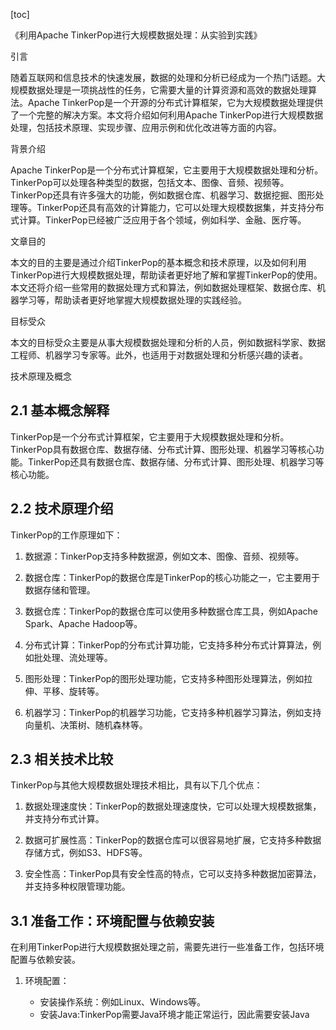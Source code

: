 
[toc]                    
                
                
《利用Apache TinkerPop进行大规模数据处理：从实验到实践》

引言

随着互联网和信息技术的快速发展，数据的处理和分析已经成为一个热门话题。大规模数据处理是一项挑战性的任务，它需要大量的计算资源和高效的数据处理算法。Apache TinkerPop是一个开源的分布式计算框架，它为大规模数据处理提供了一个完整的解决方案。本文将介绍如何利用Apache TinkerPop进行大规模数据处理，包括技术原理、实现步骤、应用示例和优化改进等方面的内容。

背景介绍

Apache TinkerPop是一个分布式计算框架，它主要用于大规模数据处理和分析。TinkerPop可以处理各种类型的数据，包括文本、图像、音频、视频等。TinkerPop还具有许多强大的功能，例如数据仓库、机器学习、数据挖掘、图形处理等。TinkerPop还具有高效的计算能力，它可以处理大规模数据集，并支持分布式计算。TinkerPop已经被广泛应用于各个领域，例如科学、金融、医疗等。

文章目的

本文的目的主要是通过介绍TinkerPop的基本概念和技术原理，以及如何利用TinkerPop进行大规模数据处理，帮助读者更好地了解和掌握TinkerPop的使用。本文还将介绍一些常用的数据处理方式和算法，例如数据处理框架、数据仓库、机器学习等，帮助读者更好地掌握大规模数据处理的实践经验。

目标受众

本文的目标受众主要是从事大规模数据处理和分析的人员，例如数据科学家、数据工程师、机器学习专家等。此外，也适用于对数据处理和分析感兴趣的读者。

技术原理及概念

## 2.1 基本概念解释

TinkerPop是一个分布式计算框架，它主要用于大规模数据处理和分析。TinkerPop具有数据仓库、数据存储、分布式计算、图形处理、机器学习等核心功能。TinkerPop还具有数据仓库、数据存储、分布式计算、图形处理、机器学习等核心功能。

## 2.2 技术原理介绍

TinkerPop的工作原理如下：

1. 数据源：TinkerPop支持多种数据源，例如文本、图像、音频、视频等。

2. 数据仓库：TinkerPop的数据仓库是TinkerPop的核心功能之一，它主要用于数据存储和管理。

3. 数据仓库：TinkerPop的数据仓库可以使用多种数据仓库工具，例如Apache Spark、Apache Hadoop等。

4. 分布式计算：TinkerPop的分布式计算功能，它支持多种分布式计算算法，例如批处理、流处理等。

5. 图形处理：TinkerPop的图形处理功能，它支持多种图形处理算法，例如拉伸、平移、旋转等。

6. 机器学习：TinkerPop的机器学习功能，它支持多种机器学习算法，例如支持向量机、决策树、随机森林等。

## 2.3 相关技术比较

TinkerPop与其他大规模数据处理技术相比，具有以下几个优点：

1. 数据处理速度快：TinkerPop的数据处理速度快，它可以处理大规模数据集，并支持分布式计算。

2. 数据可扩展性高：TinkerPop的数据仓库可以很容易地扩展，它支持多种数据存储方式，例如S3、HDFS等。

3. 安全性高：TinkerPop具有安全性高的特点，它可以支持多种数据加密算法，并支持多种权限管理功能。

## 3.1 准备工作：环境配置与依赖安装

在利用TinkerPop进行大规模数据处理之前，需要先进行一些准备工作，包括环境配置与依赖安装。

1. 环境配置：

   - 安装操作系统：例如Linux、Windows等。
   - 安装Java:TinkerPop需要Java环境才能正常运行，因此需要安装Java

